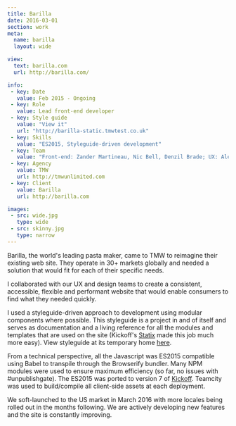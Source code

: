 ```yaml
---
title: Barilla
date: 2016-03-01
section: work
meta:
  name: barilla
  layout: wide

view:
  text: barilla.com
  url: http://barilla.com/

info:
 - key: Date
   value: Feb 2015 - Ongoing
 - key: Role
   value: Lead front-end developer
 - key: Style guide
   value: "View it"
   url: "http://barilla-static.tmwtest.co.uk"
 - key: Skills
   value: "ES2015, Styleguide-driven development"
 - key: Team
   value: "Front-end: Zander Martineau, Nic Bell, Denzil Brade; UX: Alex Harrold; Design: Simon Kinslow;"
 - key: Agency
   value: TMW
   url: http://tmwunlimited.com
 - key: Client
   value: Barilla
   url: http://barilla.com

images:
 - src: wide.jpg
   type: wide
 - src: skinny.jpg
   type: narrow
---
```

Barilla, the world's leading pasta maker, came to TMW to reimagine their existing web site. They operate in 30+ markets globally and needed a solution that would fit for each of their specific needs.

I collaborated with our UX and design teams to create a consistent, accessible, flexible and performant website that would enable consumers to find what they needed quickly.

I used a styleguide-driven approach to development using modular components where possible. This styleguide is a project in and of itself and serves as documentation and a living reference for all the modules and templates that are used on the site (Kickoff's [Statix](https://github.com/trykickoff/statix) made this job much more easy). View styleguide at its temporary home [here](//barilla-static-ci.tmwtest.co.uk).

From a technical perspective, all the Javascript was ES2015 compatible using Babel to transpile through the Browserify bundler. Many NPM modules were used to ensure maximum efficiency (so far, no issues with #unpublishgate). The ES2015 was ported to version 7 of [Kickoff](http://trykickoff.com). Teamcity was used to build/compile all client-side assets at each deployment.

We soft-launched to the US market in March 2016 with more locales being rolled out in the months following. We are actively developing new features and the site is constantly improving.
